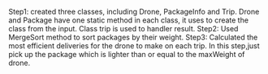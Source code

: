 Step1: created three classes, including Drone, PackageInfo and Trip.
  Drone and Package have one static method in each class, it uses to create the class from the input.
  Class trip is used to handler result.
Step2: Used MergeSort method to sort packages by their weight.
Step3: Calculated the most efficient deliveries for the drone to make on each trip. 
  In this step,just pick up the package which is lighter than or equal to the maxWeight of drone.
 
